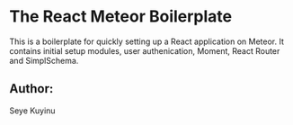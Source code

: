 # The React Meteor Boilerplate

This is a boilerplate for quickly setting up a React application on Meteor. It contains initial setup modules, user authenication, Moment, React Router and SimplSchema.


## Author:
Seye Kuyinu
